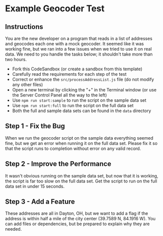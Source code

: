 # Example Geocoder Test

## Instructions

You are the new developer on a program that reads in a list of addresses and geocodes each one with a mock geocoder. It seemed like it was working fine, but we ran into a few issues when we tried to use it on real data. We need to you handle the tasks below; it shouldn't take more than two hours.

- Fork this CodeSandbox (or create a sandbox from this template)
- Carefully read the requirements for each step of the test
- Correct or enhance the `src/processAddressList.js` file (do not modify any other files)
- Open a new terminal by clicking the "+" in the Terminal window (or use the Server Control Panel all the way to the left)
- Use `npm run start:sample` to run the script on the sample data set
- Use `npm run start:full` to run the script on the full data set
- Both the full and sample data sets can be found in the `data` directory

## Step 1 - Fix the Bug

When we run the geocoder script on the sample data everything seemed fine, but we get an error when running it on the full data set. Please fix it so that the script runs to completion without error on any valid record.

## Step 2 - Improve the Performance

It wasn't obvious running on the sample data set, but now that it is working, the script is far too slow on the full data set. Get the script to run on the full data set in under 15 seconds.

## Step 3 - Add a Feature

These addresses are all in Dayton, OH, but we want to add a flag if the address is within half a mile of the city center (39.7589 N, 84.1916 W). You can add files or dependencies, but be prepared to explain why they are needed.
